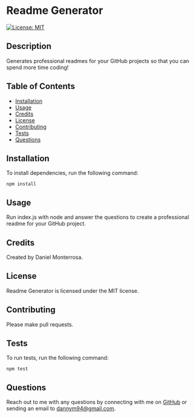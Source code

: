 # Readme Generator

[![License: MIT](https://img.shields.io/badge/License-MIT-yellow.svg)](https://opensource.org/licenses/MIT)

## Description
Generates professional readmes for your GitHub projects so that you can spend more time coding!

## Table of Contents
* [Installation](#installation)
* [Usage](#usage)
* [Credits](#credits)
* [License](#license)
* [Contributing](#contributing)
* [Tests](#tests)
* [Questions](#questions)

## Installation
To install dependencies, run the following command:
```
npm install
```

## Usage
Run index.js with node and answer the questions to create a professional readme for your GitHub project.

## Credits
Created by Daniel Monterrosa.

## License
Readme Generator is licensed under the MIT license.

## Contributing
Please make pull requests.

## Tests
To run tests, run the following command:
```
npm test
```

## Questions
Reach out to me with any questions by connecting with me on [GitHub](https://github.com/Dannymont94) or sending an email to dannym94@gmail.com.
